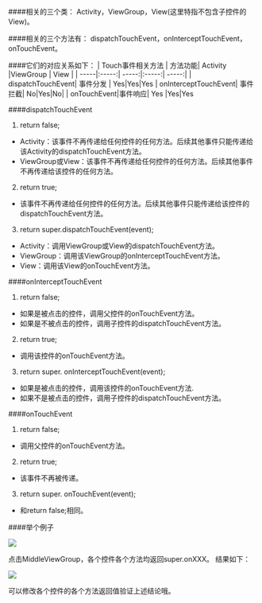 ####相关的三个类：
Activity，ViewGroup，View(这里特指不包含子控件的View)。

####相关的三个方法有：
dispatchTouchEvent，onInterceptTouchEvent，onTouchEvent。

####它们的对应关系如下：
| Touch事件相关方法 | 方法功能| Activity  |ViewGroup | View |
| -----|:-----:| -----:|:-----:| -----:|
| dispatchTouchEvent| 事件分发 | Yes|Yes|Yes
| onInterceptTouchEvent| 事件拦截| No|Yes|No|
| onTouchEvent|事件响应| Yes |Yes|Yes

####dispatchTouchEvent
1. return false; 
 - Activity：该事件不再传递给任何控件的任何方法。后续其他事件只能传递给该Activity的dispatchTouchEvent方法。
 - ViewGroup或View：该事件不再传递给任何控件的任何方法。后续其他事件不再传递给该控件的任何方法。
2. return true;
 - 该事件不再传递给任何控件的任何方法。后续其他事件只能传递给该控件的dispatchTouchEvent方法。
3. return super.dispatchTouchEvent(event);
 - Activity：调用ViewGroup或View的dispatchTouchEvent方法。
 - ViewGroup：调用该ViewGroup的onInterceptTouchEvent方法。
 - View：调用该View的onTouchEvent方法。

####onInterceptTouchEvent
1. return false; 
 - 如果是被点击的控件，调用父控件的onTouchEvent方法。
 - 如果是不被点击的控件，调用子控件的dispatchTouchEvent方法。
2. return true;
 - 调用该控件的onTouchEvent方法。
3. return super. onInterceptTouchEvent(event);
 - 如果是被点击的控件，调用该控件的onTouchEvent方法.
 - 如果不是被点击的控件，调用子控件的dispatchTouchEvent方法。

####onTouchEvent
1. return false;
 - 调用父控件的onTouchEvent方法。 
2. return true;
 - 该事件不再被传递。
3. return super. onTouchEvent(event);
 - 和return false;相同。

####举个例子


![](http://upload-images.jianshu.io/upload_images/55046-108cc3fb96b72bbd.png?imageMogr2/auto-orient/strip%7CimageView2/2/w/1240)

点击MiddleViewGroup，各个控件各个方法均返回super.onXXX。
结果如下：

![](http://upload-images.jianshu.io/upload_images/55046-0902d990afce8c13.png?imageMogr2/auto-orient/strip%7CimageView2/2/w/1240)

可以修改各个控件的各个方法返回值验证上述结论哦。
